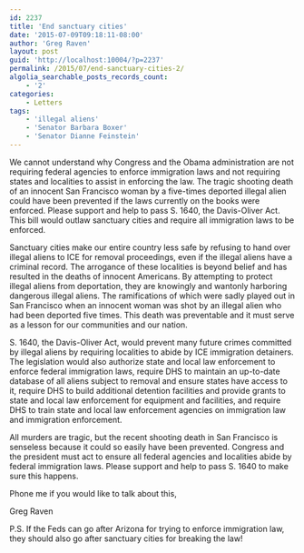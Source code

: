 ```yaml
---
id: 2237
title: 'End sanctuary cities'
date: '2015-07-09T09:18:11-08:00'
author: 'Greg Raven'
layout: post
guid: 'http://localhost:10004/?p=2237'
permalink: /2015/07/end-sanctuary-cities-2/
algolia_searchable_posts_records_count:
    - '2'
categories:
    - Letters
tags:
    - 'illegal aliens'
    - 'Senator Barbara Boxer'
    - 'Senator Dianne Feinstein'
---
```


We cannot understand why Congress and the Obama administration are not requiring federal agencies to enforce immigration laws and not requiring states and localities to assist in enforcing the law. The tragic shooting death of an innocent San Francisco woman by a five-times deported illegal alien could have been prevented if the laws currently on the books were enforced. Please support and help to pass S. 1640, the Davis-Oliver Act. This bill would outlaw sanctuary cities and require all immigration laws to be enforced.

Sanctuary cities make our entire country less safe by refusing to hand over illegal aliens to ICE for removal proceedings, even if the illegal aliens have a criminal record. The arrogance of these localities is beyond belief and has resulted in the deaths of innocent Americans. By attempting to protect illegal aliens from deportation, they are knowingly and wantonly harboring dangerous illegal aliens. The ramifications of which were sadly played out in San Francisco when an innocent woman was shot by an illegal alien who had been deported five times. This death was preventable and it must serve as a lesson for our communities and our nation.

S. 1640, the Davis-Oliver Act, would prevent many future crimes committed by illegal aliens by requiring localities to abide by ICE immigration detainers. The legislation would also authorize state and local law enforcement to enforce federal immigration laws, require DHS to maintain an up-to-date database of all aliens subject to removal and ensure states have access to it, require DHS to build additional detention facilities and provide grants to state and local law enforcement for equipment and facilities, and require DHS to train state and local law enforcement agencies on immigration law and immigration enforcement.

All murders are tragic, but the recent shooting death in San Francisco is senseless because it could so easily have been prevented. Congress and the president must act to ensure all federal agencies and localities abide by federal immigration laws. Please support and help to pass S. 1640 to make sure this happens.

Phone me if you would like to talk about this,

Greg Raven

P.S. If the Feds can go after Arizona for trying to enforce immigration law, they should also go after sanctuary cities for breaking the law!